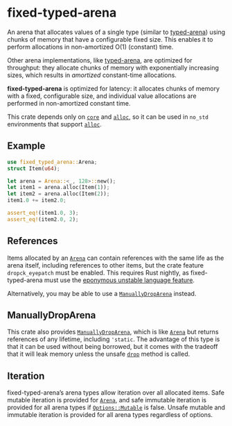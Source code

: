fixed-typed-arena
=================

An arena that allocates values of a single type (similar to [typed-arena])
using chunks of memory that have a configurable fixed size. This enables it
to perform allocations in non-amortized O(1) (constant) time.

Other arena implementations, like [typed-arena], are optimized for
throughput: they allocate chunks of memory with exponentially increasing
sizes, which results in *amortized* constant-time allocations.

[typed-arena]: https://docs.rs/typed-arena

**fixed-typed-arena** is optimized for latency: it allocates chunks of
memory with a fixed, configurable size, and individual value allocations
are performed in non-amortized constant time.

This crate depends only on [`core`] and [`alloc`], so it can be used in
`no_std` environments that support [`alloc`].

[`core`]: https://doc.rust-lang.org/core/
[`alloc`]: https://doc.rust-lang.org/alloc/

Example
-------

```rust
use fixed_typed_arena::Arena;
struct Item(u64);

let arena = Arena::<_, 128>::new();
let item1 = arena.alloc(Item(1));
let item2 = arena.alloc(Item(2));
item1.0 += item2.0;

assert_eq!(item1.0, 3);
assert_eq!(item2.0, 2);
```

References
----------

Items allocated by an [`Arena`] can contain references with the same life
as the arena itself, including references to other items, but the crate
feature `dropck_eyepatch` must be enabled. This requires Rust nightly, as
fixed-typed-arena must use the [eponymous unstable language feature][drop].

[drop]: https://github.com/rust-lang/rust/issues/34761

Alternatively, you may be able to use a [`ManuallyDropArena`] instead.

ManuallyDropArena
-----------------

This crate also provides [`ManuallyDropArena`], which is like [`Arena`] but
returns references of any lifetime, including `'static`. The advantage of
this type is that it can be used without being borrowed, but it comes with
the tradeoff that it will leak memory unless the unsafe [`drop`] method is
called.

Iteration
---------

fixed-typed-arena’s arena types allow iteration over all allocated items.
Safe mutable iteration is provided for [`Arena`], and safe immutable
iteration is provided for all arena types if [`Options::Mutable`] is false.
Unsafe mutable and immutable iteration is provided for all arena types
regardless of options.

[`Arena`]: https://docs.rs/fixed-typed-arena/0.3/fixed_typed_arena/arena/struct.Arena.html
[`ManuallyDropArena`]: https://docs.rs/fixed-typed-arena/0.3/fixed_typed_arena/manually_drop/struct.ManuallyDropArena.html
[`drop`]: https://docs.rs/fixed-typed-arena/0.3/fixed_typed_arena/manually_drop/struct.ManuallyDropArena.html#method.drop
[`Options::Mutable`]: https://docs.rs/fixed-typed-arena/0.3/fixed_typed_arena/struct.Options.html#associatedtype.Mutable
